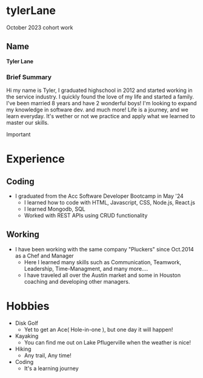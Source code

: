 # tylerLane
October 2023 cohort work

## Name
**Tyler Lane**
### Brief Summary
  Hi my name is Tyler, I graduated highschool in 2012 and started working in the service industry. I quickly found the love of my life and started a family. I've been married 8 years and have 2 wonderful boys! I'm looking to expand my knowledge in software dev. and much more! Life is a journey, and we learn everyday. It's wether or not we practice and apply what we learned to master our skills.
  
>[!IMPORTANT]
> # Experience
## Coding
- I graduated from the Acc Software Developer Bootcamp in May '24
    - I learned how to code with HTML, Javascript, CSS, Node.js, React.js
    - I learned Mongodb, SQL
    - Worked with REST APIs using CRUD functionality
## Working
- I have been working with the same company "Pluckers" since Oct.2014 as a Chef and Manager
    - Here I learned many skills such as Communication, Teamwork, Leadership, Time-Managment, and many more....
    - I have traveled all over the Austin market and some in Houston coaching and developing other managers.

# Hobbies
- Disk Golf
    - Yet to get an Ace( Hole-in-one ), but one day it will happen!
- Kayaking 
    - You can find me out on Lake Pflugerville when the weather is nice!
- Hiking
    - Any trail, Any time!
- Coding
    - It's a learning journey 